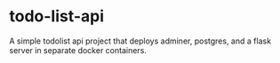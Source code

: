 # todo-list-api
A simple todolist api project that deploys adminer, postgres, and a flask server in separate docker containers.
